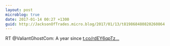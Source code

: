 ```yaml
---
layout: post
microblog: true
date: 2017-01-14 00:27 +1300
guid: http://JacksonOfTrades.micro.blog/2017/01/13/t819868480820260864.html
---
```

RT @ValiantGhostCom: A year since [t.co/rdEY6qpTz...](https://t.co/rdEY6qpTzI)
